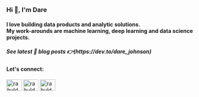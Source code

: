 <h3 align="left">Hi 👋, I'm Dare</h3>
<h4 align="left">I love building data products and analytic solutions. <br>
My work-arounds are <b>machine learning</b>, <b>deep learning</b> and <b>data science projects.</b></h4>


<h5>See latest 📕 blog posts 👉(https://dev.to/dare_johnson)</h5>
<!-- BLOG-POST-LIST:START -->

<!-- BLOG-POST-LIST:END -->

<h4 align="left">Let's connect:</h4>
<p align="left">
<a href="https://dev.to/dare_johnson" target="blank"><img align="center" src="https://cdn.jsdelivr.net/npm/simple-icons@3.0.1/icons/dev-dot-to.svg" alt="rahuldkjain" height="30" width="40" /></a>
<a href="https://twitter.com/toluwanijohnson" target="blank"><img align="center" src="https://cdn.jsdelivr.net/npm/simple-icons@3.0.1/icons/twitter.svg" alt="rahuldkjain" height="30" width="40" /></a>
<a href="https://linkedin.com/in/dare-johnson" target="blank"><img align="center" src="https://cdn.jsdelivr.net/npm/simple-icons@3.0.1/icons/linkedin.svg" alt="rahuldkjain" height="30" width="40" /></a>
</p>



